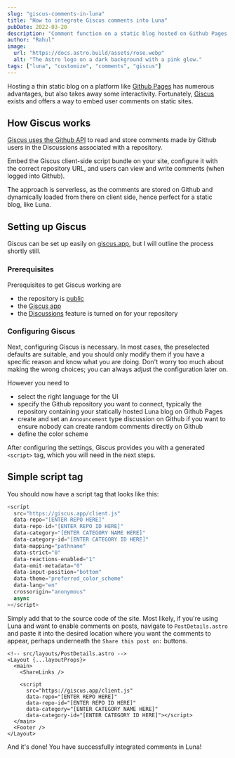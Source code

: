 ```yaml
---
slug: "giscus-comments-in-luna"
title: "How to integrate Giscus comments into Luna"
pubDate: 2022-03-20
description: "Comment function on a static blog hosted on Github Pages with Giscus"
author: "Rahul"
image:
  url: "https://docs.astro.build/assets/rose.webp"
  alt: "The Astro logo on a dark background with a pink glow."
tags: ["luna", "customize", "comments", "giscus"]
---
```


Hosting a thin static blog on a platform like [Github Pages](https://docs.github.com/en/pages/getting-started-with-github-pages/creating-a-github-pages-site) has numerous advantages, but also takes away some interactivity. Fortunately, [Giscus](https://giscus.app/) exists and offers a way to embed user comments on static sites.

## How Giscus works

[Giscus uses the Github API](https://github.com/giscus/giscus?tab=readme-ov-file#how-it-works) to read and store comments made by Github users in the Discussions associated with a repository.

Embed the Giscus client-side script bundle on your site, configure it with the correct repository URL, and users can view and write comments (when logged into Github).

The approach is serverless, as the comments are stored on Github and dynamically loaded from there on client side, hence perfect for a static blog, like Luna.

## Setting up Giscus

Giscus can be set up easily on [giscus.app](https://giscus.app/), but I will outline the process shortly still.

### Prerequisites

Prerequisites to get Giscus working are

- the repository is [public](https://docs.github.com/en/repositories/managing-your-repositorys-settings-and-features/managing-repository-settings/setting-repository-visibility#making-a-repository-public)
- the [Giscus app](https://github.com/apps/giscus)
- the [Discussions](https://docs.github.com/en/github/administering-a-repository/managing-repository-settings/enabling-or-disabling-github-discussions-for-a-repository) feature is turned on for your repository

### Configuring Giscus

Next, configuring Giscus is necessary. In most cases, the preselected defaults are suitable, and you should only modify them if you have a specific reason and know what you are doing. Don't worry too much about making the wrong choices; you can always adjust the configuration later on.

However you need to

- select the right language for the UI
- specify the Github repository you want to connect, typically the repository containing your statically hosted Luna blog on Github Pages
- create and set an `Announcement` type discussion on Github if you want to ensure nobody can create random comments directly on Github
- define the color scheme

After configuring the settings, Giscus provides you with a generated `<script>` tag, which you will need in the next steps.

## Simple script tag

You should now have a script tag that looks like this:

```javascript
<script
  src="https://giscus.app/client.js"
  data-repo="[ENTER REPO HERE]"
  data-repo-id="[ENTER REPO ID HERE]"
  data-category="[ENTER CATEGORY NAME HERE]"
  data-category-id="[ENTER CATEGORY ID HERE]"
  data-mapping="pathname"
  data-strict="0"
  data-reactions-enabled="1"
  data-emit-metadata="0"
  data-input-position="bottom"
  data-theme="preferred_color_scheme"
  data-lang="en"
  crossorigin="anonymous"
  async
></script>
```

Simply add that to the source code of the site. Most likely, if you're using Luna and want to enable comments on posts, navigate to `PostDetails.astro` and paste it into the desired location where you want the comments to appear, perhaps underneath the `Share this post on:` buttons.

```astro
<!-- src/layouts/PostDetails.astro -->
<Layout {...layoutProps}>
  <main>
    <ShareLinks />

    <script
      src="https://giscus.app/client.js"
      data-repo="[ENTER REPO HERE]"
      data-repo-id="[ENTER REPO ID HERE]"
      data-category="[ENTER CATEGORY NAME HERE]"
      data-category-id="[ENTER CATEGORY ID HERE]"></script>
  </main>
  <Footer />
</Layout>
```

And it's done! You have successfully integrated comments in Luna!
